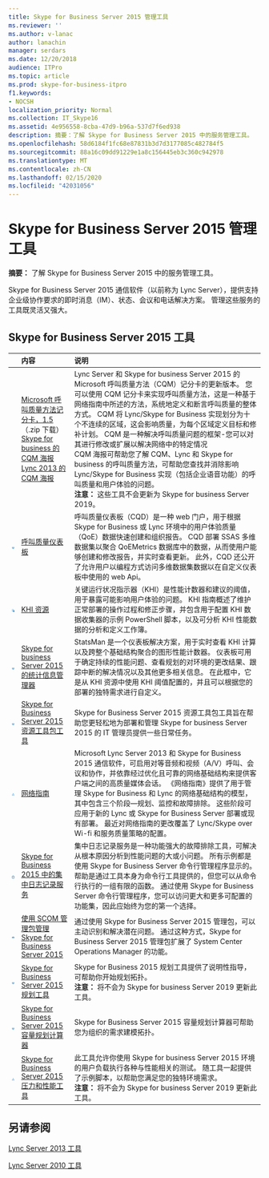 ```yaml
---
title: Skype for Business Server 2015 管理工具
ms.reviewer: ''
ms.author: v-lanac
author: lanachin
manager: serdars
ms.date: 12/20/2018
audience: ITPro
ms.topic: article
ms.prod: skype-for-business-itpro
f1.keywords:
- NOCSH
localization_priority: Normal
ms.collection: IT_Skype16
ms.assetid: 4e956558-8cba-47d9-b96a-537d7f6ed938
description: 摘要：了解 Skype for Business Server 2015 中的服务管理工具。
ms.openlocfilehash: 58d6184f1fc68e87831b3d7d3177085c482784f5
ms.sourcegitcommit: 88a16c09dd91229e1a8c156445eb3c360c942978
ms.translationtype: MT
ms.contentlocale: zh-CN
ms.lasthandoff: 02/15/2020
ms.locfileid: "42031056"
---
```

# <a name="skype-for-business-server-2015-management-tools"></a>Skype for Business Server 2015 管理工具
 
**摘要：** 了解 Skype for Business Server 2015 中的服务管理工具。
  
Skype for Business Server 2015 通信软件（以前称为 Lync Server），提供支持企业级协作要求的即时消息（IM）、状态、会议和电话解决方案。 管理这些服务的工具既灵活又强大。 
  
## <a name="skype-for-business-server-2015-tools"></a>Skype for Business Server 2015 工具

||**内容**|**说明**|
|:-----|:-----|:-----|
||[Microsoft 呼叫质量方法记分卡，1.5](https://go.microsoft.com/fwlink/p/?LinkId=615208) （.zip 下载） <br/> [Skype for business 的 CQM 海报](https://go.microsoft.com/fwlink/p/?LinkID=617898) <br/> [Lync 2013 的 CQM 海报](https://go.microsoft.com/fwlink/p/?LinkId=391841) <br/> |Lync Server 和 Skype for business Server 2015 的 Microsoft 呼叫质量方法（CQM）记分卡的更新版本。 您可以使用 CQM 记分卡来实现呼叫质量方法，这是一种基于网络指南中所述的方法，系统地定义和断言呼叫质量的整体方式。 CQM 将 Lync/Skype for Business 实现划分为十个不连续的区域，这会影响质量，为每个区域定义目标和修补计划。 CQM 是一种解决呼叫质量问题的框架-您可以对其进行修改或扩展以解决网络中的特定情况  <br/> CQM 海报可帮助您了解 CQM、Lync 和 Skype for business 的呼叫质量方法，可帮助您查找并消除影响 Lync/Skype for Business 实现（包括企业语音功能）的呼叫质量和用户体验的问题。  <br/>**注意：** 这些工具不会更新为 Skype for business Server 2019。 |
|![仪表板图标](../media/144fef0b-3ff0-4298-8b03-978bda9e923b.png)|[呼叫质量仪表板](https://go.microsoft.com/fwlink/p/?LinkId=534842) <br/> |呼叫质量仪表板（CQD）是一种 web 门户，用于根据 Skype for Business 或 Lync 环境中的用户体验质量（QoE）数据快速创建和组织报告。 CQD 部署 SSAS 多维数据集以聚合 QoEMetrics 数据库中的数据，从而使用户能够创建和修改报告，并实时查看更新。 此外，CQD 还公开了允许用户以编程方式访问多维数据集数据以在自定义仪表板中使用的 web Api。  <br/> |
|![KHI 图标](../media/8759b767-b689-4a95-94a5-5b27c5688688.png)|[KHI 资源](https://go.microsoft.com/fwlink/p/?LinkId=534843) <br/> |关键运行状况指示器（KHI）是性能计数器和建议的阈值，用于暴露可能影响用户体验的问题。 KHI 指南概述了维护正常部署的操作过程和修正步骤，并包含用于配置 KHI 数据收集器的示例 PowerShell 脚本，以及可分析 KHI 性能数据的分析和定义工作簿。  <br/> |
|![仪表板图标](../media/144fef0b-3ff0-4298-8b03-978bda9e923b.png)|[Skype for business Server 2015 的统计信息管理器](statistics-manager/statistics-manager.md) <br/> |StatsMan 是一个仪表板解决方案，用于实时查看 KHI 计算以及跨整个基础结构聚合的图形性能计数器。 仪表板可用于确定持续的性能问题、查看规划的对环境的更改结果、跟踪中断的解决情况以及其他更多相关信息。 在此框中，它是从 KHI 资源中使用 KHI 阈值配置的，并且可以根据您的部署的独特需求进行自定义。  <br/> |
|![仪表板图标](../media/144fef0b-3ff0-4298-8b03-978bda9e923b.png)|[Skype for Business Server 2015 资源工具包工具](https://www.microsoft.com/download/details.aspx?id=52631) <br/> |Skype for Business Server 2015 资源工具包工具旨在帮助您更轻松地为部署和管理 Skype for business Server 2015 的 IT 管理员提供一些日常任务。  <br/> |
|![网络图标](../media/c74d45da-b10f-43c9-aa80-b1935f45c3ee.png)|[网络指南](https://go.microsoft.com/fwlink/p/?LinkID=390677) <br/> |Microsoft Lync Server 2013 和 Skype for Business 2015 通信软件，可启用对等音频和视频（A/V）呼叫、会议和协作，并依靠经过优化且可靠的网络基础结构来提供客户端之间的高质量媒体会话。 《网络指南》提供了用于管理 Skype for Business 和 Lync 的网络基础结构的模型，其中包含三个阶段—规划、监控和故障排除。 这些阶段可应用于新的 Lync 或 Skype for Business Server 部署或现有部署。 最近对网络指南的更改覆盖了 Lync/Skype over Wi-fi 和服务质量策略的配置。  <br/> |
|![剪贴板图标](../media/2e0c9c21-cd2a-4db5-8cb7-d2c0b1b159b7.png)|[Skype for Business 2015 中的集中日志记录服务](centralized-logging-service/centralized-logging-service.md) <br/> |集中日志记录服务是一种功能强大的故障排除工具，可解决从根本原因分析到性能问题的大或小问题。 所有示例都是使用 Skype for Business Server 命令行管理程序显示的。 帮助是通过工具本身为命令行工具提供的，但您可以从命令行执行的一组有限的函数。 通过使用 Skype for Business Server 命令行管理程序，您可以访问更大和更多可配置的功能集，因此应始终为您的第一个选择。  <br/> |
|![SCOM 图标](../media/3a7601cb-dd2f-4606-8a3b-07c7abdc091a.png)|[使用 SCOM 管理包管理 Skype for Business Server 2015](use-scom-management-pack/use-scom-management-pack.md) <br/> |通过使用 Skype for Business Server 2015 管理包，可以主动识别和解决潜在问题。 通过这种方式，Skype for Business Server 2015 管理包扩展了 System Center Operations Manager 的功能。  <br/> |
|![仪表板图标](../media/144fef0b-3ff0-4298-8b03-978bda9e923b.png)|[Skype for Business Server 2015 规划工具](planning-tool/planning-tool.md) <br/> |Skype for Business 2015 规划工具提供了说明性指导，可帮助你开始规划拓扑。  <br/> **注意：** 将不会为 Skype for business Server 2019 更新此工具。 |
|![仪表板图标](../media/144fef0b-3ff0-4298-8b03-978bda9e923b.png)|[Skype for Business Server 2015 容量规划计算器](capacity-planning-calculator.md) <br/> |Skype for Business Server 2015 容量规划计算器可帮助您为组织的需求建模拓扑。  <br/> |
|![网络图标](../media/c74d45da-b10f-43c9-aa80-b1935f45c3ee.png)|[Skype for Business Server 2015 压力和性能工具](stress-and-performance-tool/stress-and-performance-tool.md) <br/> |此工具允许你使用 Skype for business Server 2015 环境的用户负载执行各种与性能相关的测试。 随工具一起提供了示例脚本，以帮助您满足您的独特环境需求。  <br/>**注意：** 将不会为 Skype for business Server 2019 更新此工具。 |
   
## <a name="see-also"></a>另请参阅

[Lync Server 2013 工具](https://technet.microsoft.com/library/dn163598%28v=ocs.15%29.aspx)
  
[Lync Server 2010 工具](https://technet.microsoft.com/library/dn145002%28v=ocs.14%29.aspx)
